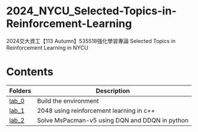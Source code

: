 # 2024_NYCU_Selected-Topics-in-Reinforcement-Learning
2024交大資工【113 Autumn】535518強化學習專論 Selected Topics in Reinforcement Learning in NYCU

# Contents
| Folders | Description |
|---------|-------------|
|[lab_0](/lab_0)| Build the environment |
|[lab_1](/lab_1)| 2048 using reinforcement learning in c++ |
|[lab_2](/lab_2)| Solve MsPacman-v5 using DQN and DDQN in python |

